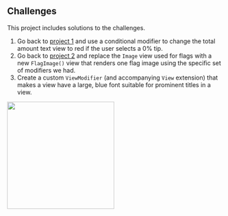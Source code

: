 ## Challenges
This project includes solutions to the challenges.

1. Go back to [project 1](https://github.com/enesozmus/WeSplit) and use a conditional modifier to change the total amount text view to red if the user selects a 0% tip.
2. Go back to [project 2](https://github.com/enesozmus/GuessTheFlag) and replace the `Image` view used for flags with a new `FlagImage()` view that renders one flag image using the specific set of modifiers we had.
3. Create a custom `ViewModifier` (and accompanying `View` extension) that makes a view have a large, blue font suitable for prominent titles in a view.

<div>
  <img src="https://github.com/enesozmus/CustomViewModifiers/assets/94680591/f41872f3-c6dd-4bc4-a4e3-93f567804759" width="250">
</div>
